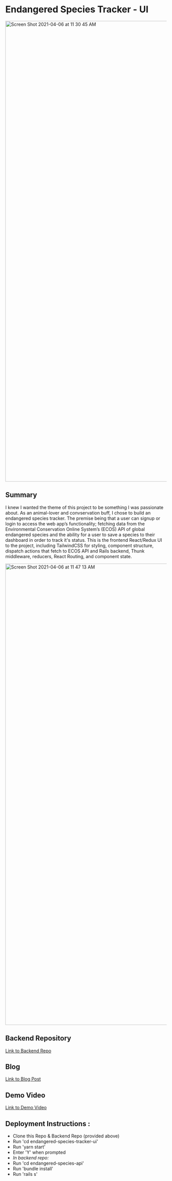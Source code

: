 # Endangered Species Tracker - UI

<img width="1438" alt="Screen Shot 2021-04-06 at 11 30 45 AM" src="https://user-images.githubusercontent.com/46694709/113755310-67de0e00-96cd-11eb-8264-d4d813cdf2cd.png">

## Summary 
I knew I wanted the theme of this project to be something I was passionate about. As an animal-lover and convservation buff, I chose to build an endangered species tracker. The premise being that a user can signup or login to access the web app’s functionality; fetching data from the Environmental Conservation Online System’s (ECOS) API of global endangered species and the ability for a user to save a species to their dashboard in order to track it's status. This is the frontend React/Redux UI to the project, including TailwindCSS for styling, component structure, dispatch actions that fetch to ECOS API and Rails backend, Thunk middleware, reducers, React Routing, and component state.  


<img width="1440" alt="Screen Shot 2021-04-06 at 11 47 13 AM" src="https://user-images.githubusercontent.com/46694709/113755851-04081500-96ce-11eb-8d3b-9330b90b2995.png">

## Backend Repository
[Link to Backend Repo](https://github.com/denalibalser/endangered-species-tracker-api)

## Blog 
[Link to Blog Post](https://denalibalser.github.io/react_redux_final_project)

## Demo Video 
[Link to Demo Video](https://www.youtube.com/watch?v=_mWfJzi4mDY&ab_channel=DenaliBalser)

## Deployment Instructions :
* Clone this Repo & Backend Repo (provided above) 
* Run 'cd endangered-species-tracker-ui'
* Run 'yarn start'
* Enter 'Y' when prompted
* *In backend repo:*
* Run 'cd endangered-species-api'
* Run 'bundle install'
* Run 'rails s' 




